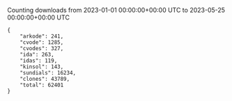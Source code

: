 
Counting downloads from 2023-01-01 00:00:00+00:00 UTC to 2023-05-25 00:00:00+00:00 UTC

```
{
    "arkode": 241,
    "cvode": 1285,
    "cvodes": 327,
    "ida": 263,
    "idas": 119,
    "kinsol": 143,
    "sundials": 16234,
    "clones": 43789,
    "total": 62401
}
```
